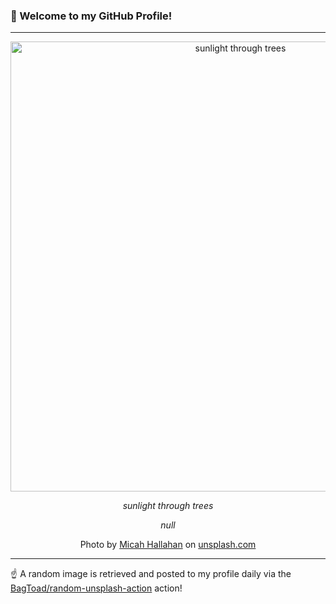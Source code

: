 ### 👋 Welcome to my GitHub Profile!

----

<div align="center">
  <img width="720" src="https://images.unsplash.com/photo-1438179152657-8ce7dfda4f0b?crop=entropy&cs=tinysrgb&fit=max&fm=jpg&ixid=M3w1NTI0OTR8MHwxfHJhbmRvbXx8fHx8fHx8fDE3MjI5MjQ3NDN8&ixlib=rb-4.0.3&q=80&w=1080" alt="sunlight through trees">
  
  <em>sunlight through trees</em>
  
  <em>null</em>
  
  Photo by [Micah Hallahan](http://micahhallahan.com/) on [unsplash.com](https://unsplash.com/)
</div>

----

☝️ A random image is retrieved and posted to my profile daily via the [BagToad/random-unsplash-action](https://github.com/BagToad/random-unsplash-action) action!
